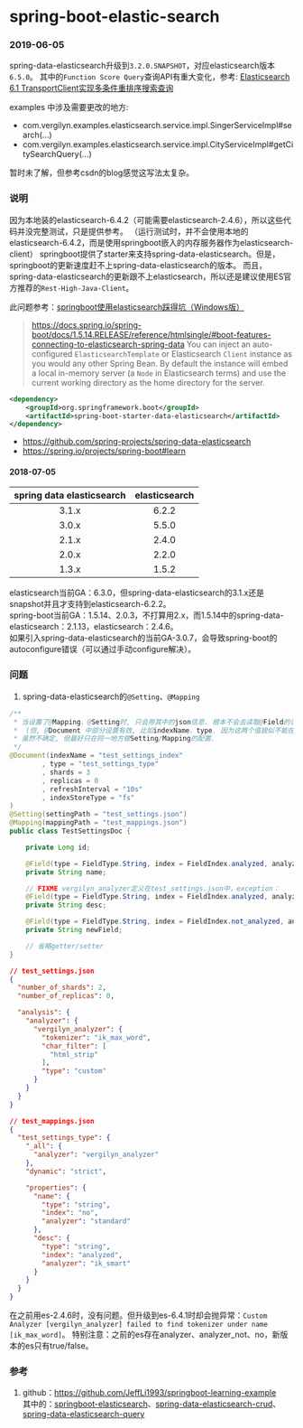 # spring-boot-elastic-search

### 2019-06-05
spring-data-elasticsearch升级到`3.2.0.SNAPSHOT`，对应elasticsearch版本`6.5.0`。
其中的`Function Score Query`查询API有重大变化，参考: [Elasticsearch 6.1 TransportClient实现多条件重排序搜索查询](https://blog.csdn.net/xiaoll880214/article/details/86716393)

examples 中涉及需要更改的地方:
- com.vergilyn.examples.elasticsearch.service.impl.SingerServiceImpl#search(...)
- com.vergilyn.examples.elasticsearch.service.impl.CityServiceImpl#getCitySearchQuery(...)

暂时未了解，但参考csdn的blog感觉这写法太复杂。

### 说明
因为本地装的elasticsearch-6.4.2（可能需要elasticsearch-2.4.6），所以这些代码并没完整测试，只是提供参考。
（运行测试时，并不会使用本地的elasticsearch-6.4.2，而是使用springboot嵌入的内存服务器作为elasticsearch-client）
springboot提供了starter来支持spring-data-elasticsearch。但是，springboot的更新速度赶不上spring-data-elasticsearch的版本。
而且，spring-data-elasticsearch的更新跟不上elasticsearch，所以还是建议使用ES官方推荐的`Rest-High-Java-Client`。

此问题参考：[springboot使用elasticsearch踩得坑（Windows版）](https://blog.csdn.net/wangh92/article/details/79204163)

>   https://docs.spring.io/spring-boot/docs/1.5.14.RELEASE/reference/htmlsingle/#boot-features-connecting-to-elasticsearch-spring-data
>   You can inject an auto-configured `ElasticsearchTemplate` or Elasticsearch `Client` instance as you would any other Spring Bean.
>   By default the instance will embed a local in-memory server (a `Node` in Elasticsearch terms) and use the current working directory as the home directory for the server.

```xml
<dependency>
    <groupId>org.springframework.boot</groupId>
    <artifactId>spring-boot-starter-data-elasticsearch</artifactId>
</dependency>
```
- https://github.com/spring-projects/spring-data-elasticsearch
- https://spring.io/projects/spring-boot#learn

#### 2018-07-05
| spring data elasticsearch | elasticsearch |
|:-------------------------:|:-------------:|
| 3.1.x                     | 6.2.2         |
| 3.0.x                     | 5.5.0         |
| 2.1.x                     | 2.4.0         |
| 2.0.x                     | 2.2.0         |
| 1.3.x                     | 1.5.2         |

elasticsearch当前GA：6.3.0，但spring-data-elasticsearch的3.1.x还是snapshot并且才支持到elasticsearch-6.2.2。  
spring-boot当前GA：1.5.14、2.0.3，不打算用2.x，而1.5.14中的spring-data-elasticsearch：2.1.13，elasticsearch：2.4.6。    
如果引入spring-data-elasticsearch的当前GA-3.0.7，会导致spring-boot的autoconfigure错误（可以通过手动configure解决）。  


### 问题
1. spring-data-elasticsearch的`@Setting`、`@Mapping`

```java
/**
 * 当设置了@Mapping、@Setting时, 只会用其中的json信息. 根本不会去读取@Field的设置; <br/>
 *  (但, @Document 中部分设置有效, 比如indexName、type. 因为这两个值貌似不能在Setting/Mapping中指定)<br/>
 * 虽然不确定, 但最好只在同一地方做Setting/Mapping的配置.
 */
@Document(indexName = "test_settings_index"
        , type = "test_settings_type"
        , shards = 3
        , replicas = 0
        , refreshInterval = "10s"
        , indexStoreType = "fs"
)
@Setting(settingPath = "test_settings.json")
@Mapping(mappingPath = "test_mappings.json")
public class TestSettingsDoc {

    private Long id;

    @Field(type = FieldType.String, index = FieldIndex.analyzed, analyzer = "ik_smart")
    private String name;

    // FIXME vergilyn_analyzer定义在test_settings.json中，exception：
    @Field(type = FieldType.String, index = FieldIndex.analyzed, analyzer = "vergilyn_analyzer")
    private String desc;

    @Field(type = FieldType.String, index = FieldIndex.not_analyzed, analyzer = "ik_max_word")
    private String newField;

    // 省略getter/setter
}
```

```json
// test_settings.json
{
  "number_of_shards": 2,
  "number_of_replicas": 0,

  "analysis": {
    "analyzer": {
      "vergilyn_analyzer": {
        "tokenizer": "ik_max_word",
        "char_filter": [
          "html_strip"
        ],
        "type": "custom"
      }
    }
  }
}
```

```json
// test_mappings.json
{
  "test_settings_type": {
    "_all": {
      "analyzer": "vergilyn_analyzer"
    },
    "dynamic": "strict",

    "properties": {
      "name": {
        "type": "string",
        "index": "no",
        "analyzer": "standard"
      },
      "desc": {
        "type": "string",
        "index": "analyzed",
        "analyzer": "ik_smart"
      }
    }
  }
}
```

在之前用es-2.4.6时，没有问题。但升级到es-6.4.1时却会抛异常：`Custom Analyzer [vergilyn_analyzer] failed to find tokenizer under name [ik_max_word]`。
特别注意：之前的es存在analyzer、analyzer_not、no，新版本的es只有true/false。

### 参考
1. github：https://github.com/JeffLi1993/springboot-learning-example   
其中的：[springboot-elasticsearch]、[spring-data-elasticsearch-crud]、[spring-data-elasticsearch-query]  

[springboot-elasticsearch]: https://github.com/JeffLi1993/springboot-learning-example/tree/master/springboot-elasticsearch
[spring-data-elasticsearch-crud]: https://github.com/JeffLi1993/springboot-learning-example/tree/master/spring-data-elasticsearch-crud
[spring-data-elasticsearch-query]: https://github.com/JeffLi1993/springboot-learning-example/tree/master/spring-data-elasticsearch-query
